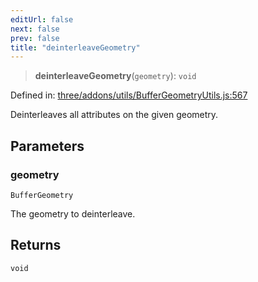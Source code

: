 ```yaml
---
editUrl: false
next: false
prev: false
title: "deinterleaveGeometry"
---
```


> **deinterleaveGeometry**(`geometry`): `void`

Defined in: [three/addons/utils/BufferGeometryUtils.js:567](https://github.com/DefinitelyMaybe/three-i18n/blob/fa57b79433d1c349ffb23a78727299c8d4190136/three/addons/utils/BufferGeometryUtils.js#L567)

Deinterleaves all attributes on the given geometry.

## Parameters

### geometry

`BufferGeometry`

The geometry to deinterleave.

## Returns

`void`
